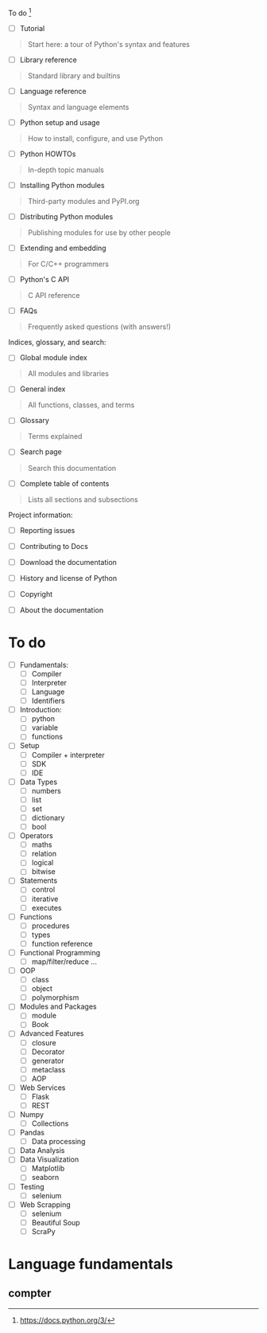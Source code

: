 
To do [^1]
- [ ] Tutorial
>Start here: a tour of Python's syntax and features
- [ ] Library reference
>Standard library and builtins

- [ ] Language reference
>Syntax and language elements

- [ ] Python setup and usage
>How to install, configure, and use Python

- [ ] Python HOWTOs
>In-depth topic manuals
	

- [ ] Installing Python modules
>Third-party modules and PyPI.org

- [ ] Distributing Python modules
>Publishing modules for use by other people

- [ ] Extending and embedding
>For C/C++ programmers

- [ ] Python's C API
>C API reference

- [ ] FAQs
>Frequently asked questions (with answers!)

Indices, glossary, and search:

- [ ] Global module index
>All modules and libraries

- [ ] General index
>All functions, classes, and terms

- [ ] Glossary
>Terms explained

- [ ] Search page
>Search this documentation

- [ ] Complete table of contents
>Lists all sections and subsections

Project information:

- [ ] Reporting issues

- [ ] Contributing to Docs

- [ ] Download the documentation

- [ ] History and license of Python

- [ ] Copyright

- [ ] About the documentation

[^1]: https://docs.python.org/3/

# To do

- [ ] Fundamentals:
  - [ ] Compiler
  - [ ] Interpreter
  - [ ] Language
  - [ ] Identifiers
- [ ] Introduction:
  - [ ] python
  - [ ] variable
  - [ ] functions
- [ ] Setup
  - [ ] Compiler + interpreter
  - [ ] SDK 
  - [ ] IDE
- [ ] Data Types
  - [ ] numbers
  - [ ] list
  - [ ] set
  - [ ] dictionary
  - [ ] bool
- [ ] Operators
  - [ ] maths
  - [ ] relation
  - [ ] logical
  - [ ] bitwise
- [ ] Statements
  - [ ] control
  - [ ] iterative
  - [ ] executes
- [ ] Functions
  - [ ] procedures
  - [ ] types
  - [ ] function reference
- [ ] Functional Programming
  - [ ] map/filter/reduce ...
- [ ] OOP
  - [ ] class
  - [ ] object 
  - [ ] polymorphism
- [ ] Modules and Packages
  - [ ] module
  - [ ] Book
- [ ] Advanced Features
  - [ ] closure
  - [ ] Decorator
  - [ ] generator
  - [ ] metaclass
  - [ ] AOP
- [ ] Web Services
  - [ ] Flask
  - [ ] REST
- [ ] Numpy
  - [ ] Collections 
- [ ] Pandas
  - [ ] Data processing 
- [ ] Data Analysis
- [ ] Data Visualization
  - [ ] Matplotlib
  - [ ] seaborn
- [ ] Testing
  - [ ] selenium
- [ ] Web Scrapping
  - [ ] selenium
  - [ ] Beautiful Soup
  - [ ] ScraPy

# Language fundamentals
## compter